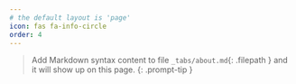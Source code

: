 ```yaml
---
# the default layout is 'page'
icon: fas fa-info-circle
order: 4
---
```


> Add Markdown syntax content to file `_tabs/about.md`{: .filepath } and it will show up on this page.
> {: .prompt-tip }

<!-- ## ✨**AN AWESOME**✨

- 👋 Hi, I’m Awesome
- 👀 I’m interested in : `Eat()`, `Sleep()`, `Code()`, `Repeat()`

- 🌱 I’m currently learning `AI` & `DevOps`
- 💞️ I’m looking to collaborate on `whatever` 😊
- 📫 How to reach me : `awesome_devnet@outlook.com` -->
